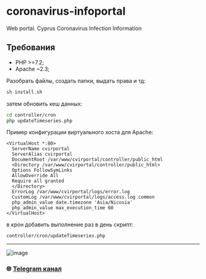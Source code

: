 # coronavirus-infoportal
Web portal. Cyprus Coronavirus Infection Information

## Требования

* PHP >=7.2;
* Apache ~2.3;

Разобрать файлы, создать папки, выдать права и тд:

```bash
sh install.sh
```

затем обновить кеш данных:

```bash
cd controller/cron
php updateTimeseries.php
```

Пример конфигурации виртуального хоста для Apache:

```
<VirtualHost *:80>
  ServerName cvirportal
  ServerAlias cvirportal
  DocumentRoot /var/www/cvirportal/controller/public_html
  <Directory /var/www/cvirportal/controller/public_html>
  Options FollowSymLinks
  AllowOverride All
  Require all granted
  </Directory>
  ErrorLog /var/www/cvirportal/logs/error.log
  CustomLog /var/www/cvirportal/logs/access.log common
  php_admin_value date.timezone 'Asia/Nicosia'
  php_admin_value max_execution_time 60
</VirtualHost>
```

в крон добавить выполнение раз в день скрипт:

```
controller/cron/updateTimeseries.php
```

---

![image](https://github.com/Sagleft/Sagleft/raw/master/image.png)

### :globe_with_meridians: [Telegram канал](https://t.me/+VIvd8j6xvm9iMzhi)
